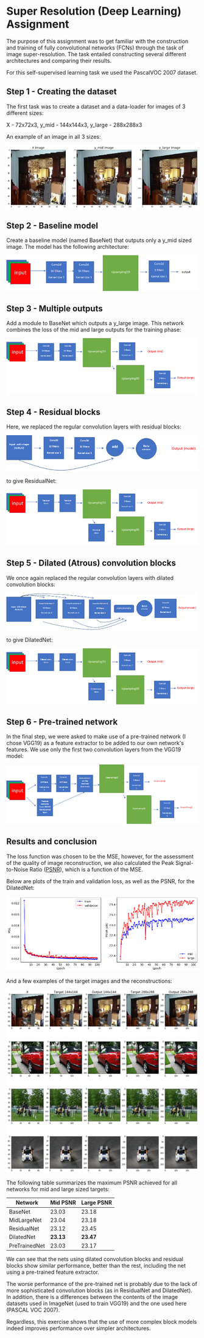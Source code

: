 # Super Resolution (Deep Learning) Assignment

The purpose of this assignment was to get familiar with the construction and training of fully convolutional networks (FCNs) through the task of image super-resolution. The task entailed constructing several different architectures and comparing their results.

For this self-supervised learning task we used the PascalVOC 2007 dataset.

## Step 1 - Creating the dataset

The first task was to create a dataset and a data-loader for images of 3 different sizes:

X - 72x72x3, y_mid - 144x144x3, y_large - 288x288x3

An example of an image in all 3 sizes:

![example](figures/example.png)

## Step 2 - Baseline model

Create a baseline model (named BaseNet) that outputs only a y_mid sized image. The model has the following architecture:

![basenet-architecture](figures/basenet-architecture.png)

## Step 3 - Multiple outputs

Add a module to BaseNet which outputs a y_large image. This network combines the loss of the mid and large outputs for the training phase:

![midlargenet-architecture](figures/midlargenet-architecture.png)

## Step 4 - Residual blocks

Here, we replaced the regular convolution layers with residual blocks:

![residuals-block](figures/residual-block.png)

to give ResidualNet:

![residualnet-architecture](figures/residualsnet-architecture.png)

## Step 5 - Dilated (Atrous) convolution blocks

We once again replaced the regular convolution layers with dilated convolution blocks:

![dilated-block](figures/dilated-block.png)

to give DilatedNet:

![dilatednet-architecture](figures/dilatednet-architecture.png)

## Step 6 - Pre-trained network

In the final step, we were asked to make use of a pre-trained network (I chose VGG19) as a feature extractor to be added to our own network's features. We use only the first two convolution layers from the VGG19 model:

![pretrainednet-architecture](figures/pretrainednet-architecture.png)

## Results and conclusion

The loss function was chosen to be the MSE, however, for the assessment of the quality of image reconstruction, we also calculated the Peak Signal-to-Noise Ratio ([PSNR](https://en.wikipedia.org/wiki/Peak_signal-to-noise_ratio)), which is a function of the MSE.

Below are plots of the train and validation loss, as well as the PSNR, for the DilatedNet:

![dilatednet-training](figures/dilatednet-training.png)

And a few examples of the target images and the reconstructions:

![dilatednet-results](figures/dilatednet-results.png)

The following table summarizes the maximum PSNR achieved for all networks for mid and large sized targets:

| Network       | Mid PSNR  | Large PSNR
| ------------- | --------- | ----------
| BaseNet       | 23.03     | 23.18
| MidLargeNet   | 23.04     | 23.18
| ResidualNet   | 23.12     | 23.45
| DilatedNet    | **23.13** | **23.47**
| PreTrainedNet | 23.03     | 23.17

We can see that the nets using dilated convolution blocks and residual blocks show similar performance, better than the rest, including the net using a pre-trained feature extractor.

The worse performance of the pre-trained net is probably due to the lack of more sophisticated convolution blocks (as in ResidualNet and DilatedNet). In addition, there is a differences between the contents of the image datasets used in ImageNet (used to train VGG19) and the one used here (PASCAL VOC 2007).

Regardless, this exercise shows that the use of more complex block models indeed improves performance over simpler architectures.
